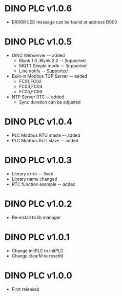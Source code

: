 # DINO PLC v1.0.6
- ERROR LED message can be found at address D900 
# DINO PLC v1.0.5
- DINO Webserver              --  added
  - Blynk 1.0 ,Blynk 2.2  -- Supported
  - MQTT Simple mode      -- Supported
  - Line notify           -- Supported
- Built-in Modbus TCP Server  --  added
  - FC01,FC02
  - FC03,FC04
  - FC05,FC06
- NTP Server RTC              --  added
  - Sync duration can be adjusted
# DINO PLC v1.0.4
- PLC Modbus RTU maste      -- added
- PLC Modbus RUT slave      -- added 
# DINO PLC v1.0.3
- Library error             -- fixed
- Library name changed
- RTC function example      -- added
# DINO PLC v1.0.2
- Re-install to lib manager 
# DINO PLC v1.0.1
- Change InitPLC to initPLC
- Change clearM  to resetM
# DINO PLC v1.0.0
- First released
